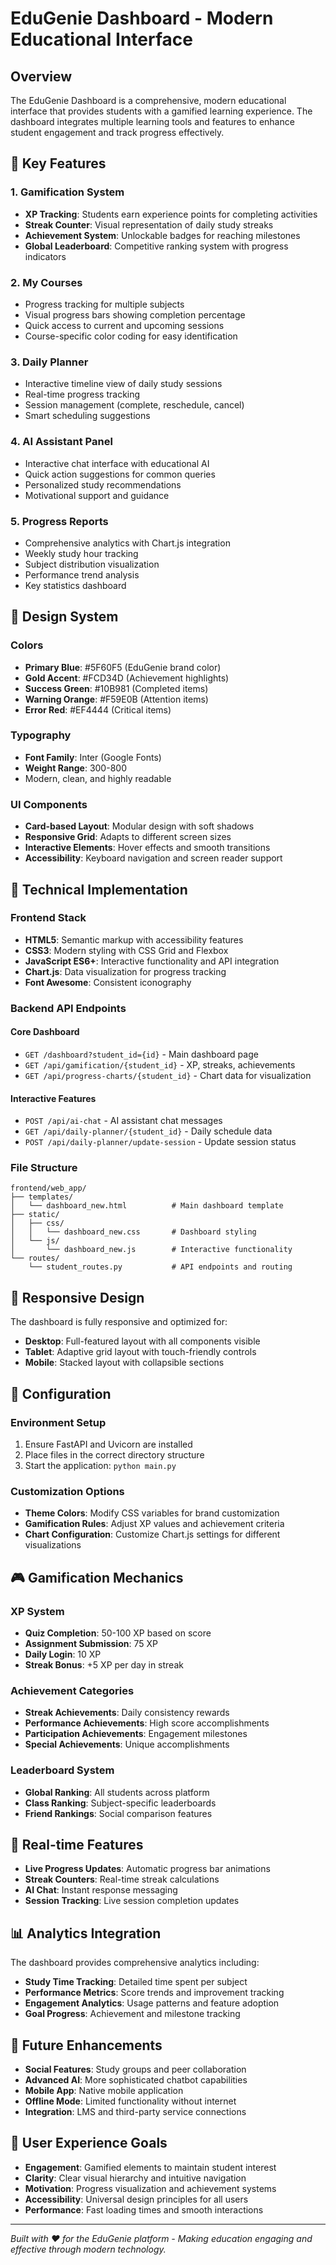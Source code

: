 # EduGenie Dashboard - Modern Educational Interface

## Overview

The EduGenie Dashboard is a comprehensive, modern educational interface that provides students with a gamified learning experience. The dashboard integrates multiple learning tools and features to enhance student engagement and track progress effectively.

## 🎯 Key Features

### 1. **Gamification System**

- **XP Tracking**: Students earn experience points for completing activities
- **Streak Counter**: Visual representation of daily study streaks
- **Achievement System**: Unlockable badges for reaching milestones
- **Global Leaderboard**: Competitive ranking system with progress indicators

### 2. **My Courses**

- Progress tracking for multiple subjects
- Visual progress bars showing completion percentage
- Quick access to current and upcoming sessions
- Course-specific color coding for easy identification

### 3. **Daily Planner**

- Interactive timeline view of daily study sessions
- Real-time progress tracking
- Session management (complete, reschedule, cancel)
- Smart scheduling suggestions

### 4. **AI Assistant Panel**

- Interactive chat interface with educational AI
- Quick action suggestions for common queries
- Personalized study recommendations
- Motivational support and guidance

### 5. **Progress Reports**

- Comprehensive analytics with Chart.js integration
- Weekly study hour tracking
- Subject distribution visualization
- Performance trend analysis
- Key statistics dashboard

## 🎨 Design System

### Colors

- **Primary Blue**: #5F60F5 (EduGenie brand color)
- **Gold Accent**: #FCD34D (Achievement highlights)
- **Success Green**: #10B981 (Completed items)
- **Warning Orange**: #F59E0B (Attention items)
- **Error Red**: #EF4444 (Critical items)

### Typography

- **Font Family**: Inter (Google Fonts)
- **Weight Range**: 300-800
- Modern, clean, and highly readable

### UI Components

- **Card-based Layout**: Modular design with soft shadows
- **Responsive Grid**: Adapts to different screen sizes
- **Interactive Elements**: Hover effects and smooth transitions
- **Accessibility**: Keyboard navigation and screen reader support

## 🚀 Technical Implementation

### Frontend Stack

- **HTML5**: Semantic markup with accessibility features
- **CSS3**: Modern styling with CSS Grid and Flexbox
- **JavaScript ES6+**: Interactive functionality and API integration
- **Chart.js**: Data visualization for progress tracking
- **Font Awesome**: Consistent iconography

### Backend API Endpoints

#### Core Dashboard

- `GET /dashboard?student_id={id}` - Main dashboard page
- `GET /api/gamification/{student_id}` - XP, streaks, achievements
- `GET /api/progress-charts/{student_id}` - Chart data for visualization

#### Interactive Features

- `POST /api/ai-chat` - AI assistant chat messages
- `GET /api/daily-planner/{student_id}` - Daily schedule data
- `POST /api/daily-planner/update-session` - Update session status

### File Structure

```
frontend/web_app/
├── templates/
│   └── dashboard_new.html          # Main dashboard template
├── static/
│   ├── css/
│   │   └── dashboard_new.css       # Dashboard styling
│   └── js/
│       └── dashboard_new.js        # Interactive functionality
└── routes/
    └── student_routes.py           # API endpoints and routing
```

## 📱 Responsive Design

The dashboard is fully responsive and optimized for:

- **Desktop**: Full-featured layout with all components visible
- **Tablet**: Adaptive grid layout with touch-friendly controls
- **Mobile**: Stacked layout with collapsible sections

## 🔧 Configuration

### Environment Setup

1. Ensure FastAPI and Uvicorn are installed
2. Place files in the correct directory structure
3. Start the application: `python main.py`

### Customization Options

- **Theme Colors**: Modify CSS variables for brand customization
- **Gamification Rules**: Adjust XP values and achievement criteria
- **Chart Configuration**: Customize Chart.js settings for different visualizations

## 🎮 Gamification Mechanics

### XP System

- **Quiz Completion**: 50-100 XP based on score
- **Assignment Submission**: 75 XP
- **Daily Login**: 10 XP
- **Streak Bonus**: +5 XP per day in streak

### Achievement Categories

- **Streak Achievements**: Daily consistency rewards
- **Performance Achievements**: High score accomplishments
- **Participation Achievements**: Engagement milestones
- **Special Achievements**: Unique accomplishments

### Leaderboard System

- **Global Ranking**: All students across platform
- **Class Ranking**: Subject-specific leaderboards
- **Friend Rankings**: Social comparison features

## 🔄 Real-time Features

- **Live Progress Updates**: Automatic progress bar animations
- **Streak Counters**: Real-time streak calculations
- **AI Chat**: Instant response messaging
- **Session Tracking**: Live session completion updates

## 📊 Analytics Integration

The dashboard provides comprehensive analytics including:

- **Study Time Tracking**: Detailed time spent per subject
- **Performance Metrics**: Score trends and improvement tracking
- **Engagement Analytics**: Usage patterns and feature adoption
- **Goal Progress**: Achievement and milestone tracking

## 🚀 Future Enhancements

- **Social Features**: Study groups and peer collaboration
- **Advanced AI**: More sophisticated chatbot capabilities
- **Mobile App**: Native mobile application
- **Offline Mode**: Limited functionality without internet
- **Integration**: LMS and third-party service connections

## 🎯 User Experience Goals

- **Engagement**: Gamified elements to maintain student interest
- **Clarity**: Clear visual hierarchy and intuitive navigation
- **Motivation**: Progress visualization and achievement systems
- **Accessibility**: Universal design principles for all users
- **Performance**: Fast loading times and smooth interactions

---

_Built with ❤️ for the EduGenie platform - Making education engaging and effective through modern technology._
